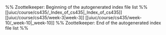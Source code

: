 %% Zoottelkeeper: Beginning of the autogenerated index file list  %%
 [[uiuc/course/cs435/_Index_of_cs435|_Index_of_cs435]]
 [[uiuc/course/cs435/week-3|week-3]]
 [[uiuc/course/cs435/week-10/_week-10|_week-10]]
%% Zoottelkeeper: End of the autogenerated index file list  %%
